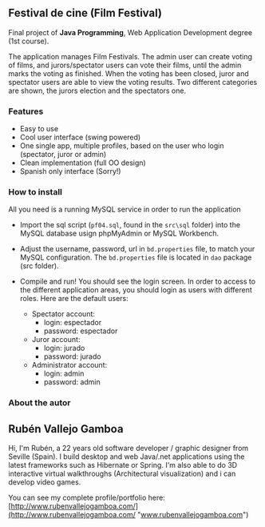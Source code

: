 ## Festival de cine (Film Festival) ##

Final project of **Java Programming**, Web Application Development degree (1st course). 

The application manages Film Festivals. The admin user can create voting of films, and jurors/spectator users can vote their films, until the admin marks the voting as finished. When the voting has been closed, juror and spectator users are able to view the voting results. Two different categories are shown, the jurors election and the spectators one.

### Features ###

 - Easy to use
 - Cool user interface (swing powered)
 - One single app, multiple profiles, based on the user who login (spectator, juror or admin)
 - Clean implementation (full OO design)
 - Spanish only interface (Sorry!)

### How to install ###

All you need is a running MySQL service in order to run the application

- Import the sql script (`pf04.sql`, found in the `src\sql` folder) into the MySQL database usign phpMyAdmin or MySQL Workbench.
- Adjust the username, password, url in `bd.properties` file, to match your MySQL configuration. The `bd.properties` file is located in `dao` package (src folder).
- Compile and run! You should see the login screen. In order to access to the different application areas, you should login as users with different roles. Here are the default users:

	- Spectator account: 
		- login: espectador 
		- password:  espectador
	- Juror account: 
		- login: jurado 
		- password:  jurado
	- Administrator account: 
		- login: admin 
		- password: admin

### About the autor ###

## 	Rubén Vallejo Gamboa ##


Hi, I'm Rubén, a 22 years old software developer / graphic designer from Seville (Spain).
I build desktop and web Java/.net applications using the latest frameworks such as Hibernate or Spring. I'm also able to do 3D interactive virtual walkthroughs (Architectural visualization) and i can develop video games.

You can see my complete profile/portfolio here: [http://www.rubenvallejogamboa.com/](http://www.rubenvallejogamboa.com/ "www.rubenvallejogamboa.com")